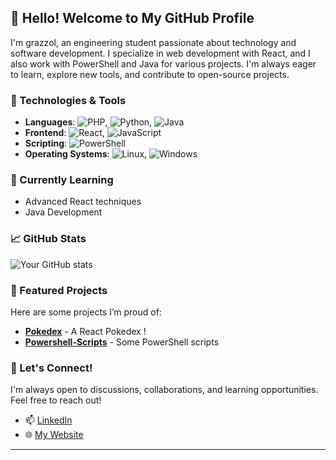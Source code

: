 ## 👋 Hello! Welcome to My GitHub Profile

I'm grazzol, an engineering student passionate about technology and software development. I specialize in web development with React, and I also work with PowerShell and Java for various projects. I'm always eager to learn, explore new tools, and contribute to open-source projects.

### 🔧 Technologies & Tools
- **Languages**: ![PHP](https://img.shields.io/badge/-PHP-777BB4?logo=php&logoColor=white), ![Python](https://img.shields.io/badge/-Python-3776AB?logo=python&logoColor=white), ![Java](https://img.shields.io/badge/-Java-007396?logo=java&logoColor=white)
- **Frontend**: ![React](https://img.shields.io/badge/-React-61DAFB?logo=react&logoColor=white), ![JavaScript](https://img.shields.io/badge/-JavaScript-F7DF1E?logo=javascript&logoColor=black)
- **Scripting**: ![PowerShell](https://img.shields.io/badge/-PowerShell-5391FE?logo=powershell&logoColor=white)
- **Operating Systems**: ![Linux](https://img.shields.io/badge/-Linux-FCC624?logo=linux&logoColor=black), ![Windows](https://img.shields.io/badge/-Windows-0078D6?logo=windows&logoColor=white)


### 🌱 Currently Learning
- Advanced React techniques
- Java Development

### 📈 GitHub Stats
![Your GitHub stats](https://github-readme-stats.vercel.app/api?username=grazzol&show_icons=true&theme=radical)

### 📌 Featured Projects
Here are some projects I’m proud of:
- **[Pokedex]((https://github.com/grazzol/Pokedex))** - A React Pokedex !
- **[Powershell-Scripts](https://github.com/grazzol/Powershell-Scripts)** - Some PowerShell scripts

### 💬 Let's Connect!
I'm always open to discussions, collaborations, and learning opportunities. Feel free to reach out!

- 📫 [LinkedIn](https://www.linkedin.com/in/aurian-baudet-2a36b8244/)
- 🌐 [My Website](https://aurian-baudet-cv.vercel.app/)

---
